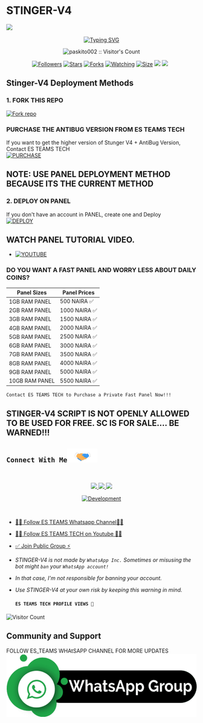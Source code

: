 # STINGER-V4
   <a><img src='https://i.ibb.co/BnYRXcw/STINGER-V4.jpg'/></a>
<p align="center">
<p align="center">
  <a href="https://git.io/typing-svg"><img src="https://readme-typing-svg.demolab.com?font=EB+Garamond&weight=800&size=28&duration=4000&pause=1000&random=false&width=435&lines=+•★⃝ STINGER-V4★⃝•;MULTI-BUG+DEVICE+WHATSAPP+BOT;DEVELOPED+BY+PASCHAL+JE;RELEASED+DATE+24%2F10%2F2024." alt="Typing SVG" /></a>
 </p>
<p align="center">
<p align="center"><img src="https://profile-counter.glitch.me/{paskito002}/count.svg" alt="paskito002 :: Visitor's Count" /></p>
<p align="center">
<a href="https://github.com/paskito002/followers"><img title="Followers" src="https://img.shields.io/github/followers/paskito002?color=red&style=flat-square"></a>
<a href="https://github.com/paskito002/STINGER-V4/stargazers/"><img title="Stars" src="https://img.shields.io/github/stars/paskito002/STINGER-V4?color=blue&style=flat-square"></a>
<a href="https://github.com/paskito002/STINGER-V4/network/members"><img title="Forks" src="https://img.shields.io/github/forks/paskito002/STINGER-V4?color=red&style=flat-square"></a>
<a href="https://github.com/paskito002/STINGER-V4/watchers"><img title="Watching" src="https://img.shields.io/github/watchers/paskito002/STINGER-V4?label=Watchers&color=blue&style=flat-square"></a>
<a href="https://github.com/paskito002/STINGER-V3/"><img title="Size" src="https://img.shields.io/github/repo-size/paskito002/STINGER-V4?style=flat-square&color=green"></a>
<a href="https://hits.seeyoufarm.com"><img src="https://hits.seeyoufarm.com/api/count/incr/badge.svg?url=https%3A%2F%2Fgithub.com%2Fpaskito002%2FSTINGER-V3&count_bg=%2379C83D&title_bg=%23555555&icon=probot.svg&icon_color=%2300FF6D&title=hits&edge_flat=false"/></a>
<a href="https://github.com/paskito002/STINGER-V4/graphs/commit-activity"><img height="20" src="https://img.shields.io/badge/Maintained%3F-yes-green.svg"></a>&nbsp;&nbsp;
</p>
<p align='center'>
    </p>
<p align="center">

 ## Stinger-V4 Deployment Methods

### 1. FORK THIS REPO

<a href='https://github.com/paskito002/STINGER-V4/fork' target="_blank"><img alt='Fork repo' src='https://img.shields.io/badge/Fork This Repo-black?style=for-the-badge&logo=git&logoColor=white'/></a>

###  PURCHASE THE ANTIBUG VERSION FROM ES TEAMS TECH

If you want to get the higher version of Stunger V4 + AntiBug Version, Contact ES TEAMS TECH
    <br>
    <a href='https://t.me/examsolutionteam' target="_blank"><img alt='PURCHASE' src='https://img.shields.io/badge/-DEPLOY-blue?style=for-the-badge&logo=telegram&logoColor=white'/></a>


## **NOTE: USE PANEL DEPLOYMENT METHOD BECAUSE ITS THE CURRENT METHOD**

### 2. DEPLOY ON PANEL

 If you don't have an account in PANEL, create one and Deploy
    <br>
    <a href='https://bot-hosting.net/?aff=1280448772995940427' target="_blank"><img alt='DEPLOY' src='https://img.shields.io/badge/-DEPLOY-black?style=for-the-badge&logo=discord&logoColor=white'/></a>

## WATCH PANEL TUTORIAL VIDEO.
* [![YOUTUBE](https://img.shields.io/badge/VIDEO_UNAVAILABLE-red?style=for-the-badge&logo=youtube&logoColor=white)](LOADING....)


### DO YOU WANT A FAST PANEL AND WORRY LESS ABOUT DAILY COINS?

| Panel Sizes                       | Panel Prices                                         
| ---------------------------------| ------------------------------
| 1GB RAM PANEL                    | 500  NAIRA    ✅   
| 2GB RAM PANEL                    | 1000 NAIRA   ✅                
| 3GB RAM PANEL                    | 1500 NAIRA   ✅   
| 4GB RAM PANEL                    | 2000 NAIRA   ✅             
| 5GB RAM PANEL                    | 2500 NAIRA   ✅            
| 6GB RAM PANEL                    | 3000 NAIRA   ✅         
| 7GB RAM PANEL                    | 3500 NAIRA   ✅        
| 8GB RAM PANEL                    | 4000 NAIRA   ✅     
| 9GB RAM PANEL                    | 5000 NAIRA   ✅     
| 10GB RAM PANEL                   | 5500 NAIRA   ✅

`Contact ES TEAMS TECH to Purchase a Private Fast Panel Now!!!`

## STINGER-V4 SCRIPT IS NOT OPENLY ALLOWED TO BE USED FOR FREE. SC IS FOR SALE.... BE WARNED!!! 

## ```Connect With Me```<img src="https://github.com/0xAbdulKhalid/0xAbdulKhalid/raw/main/assets/mdImages/handshake.gif" width ="80"></h1> 
 <br> 
<p align="center">
<a href="https://wa.me/2349037524605"><img src="https://img.shields.io/badge/Contact ES TEAMS-25D366?style=for-the-badge&logo=whatsapp&logoColor=white" />
<a href="https://www.whatsapp.com/channel/0029Vaj1vKSK5cDDT4tVvY1y"><img src="https://img.shields.io/badge/Join Official Channel-25D366?style=for-the-badge&logo=whatsapp&logoColor=white" />
<a href="https://t.me/examsolutionteam"><img src="https://img.shields.io/badge/Telegram-0088cc?style=for-the-badge&logo=telegram&logoColor=white" /><br>
<p align="center">
<img alt="Development" width="250" src="https://media2.giphy.com/media/W9tBvzTXkQopi/giphy.gif?cid=6c09b952xu6syi1fyqfyc04wcfk0qvqe8fd7sop136zxfjyn&ep=v1_internal_gif_by_id&rid=giphy.gif&ct=g" /> </p>

<br>

* [🧑‍💻 Follow ES TEAMS Whatsapp Channel🧑‍💻](https://www.whatsapp.com/channel/0029Vaj1vKSK5cDDT4tVvY1y)

* [🧑‍💻 Follow ES TEAMS TECH on Youtube 🧑‍💻](https://youtube.com/@esteams)

* [✅ Join Public Group ⚡](https://www.whatsapp.com/channel/0029Vaj1vKSK5cDDT4tVvY1y)


- *STINGER-V4 is not made by `WhatsApp Inc.` Sometimes or misusing the bot might `ban` your `WhatsApp account!`*
- *In that case, I'm not responsible for banning your account.*
- *Use STINGER-V4 at your own risk by keeping this warning in mind.*
  
  #### ```ES TEAMS TECH PROFILE VIEWS 🧚```
![Visitor Count](https://profile-counter.glitch.me/paskito002/count.svg)


## Community and Support

FOLLOW ES_TEAMS WHAtSAPP CHANNEL FOR MORE UPDATES
[![JOIN WHATSAPP CHANNEL](https://raw.githubusercontent.com/Neeraj-x0/Neeraj-x0/main/photos/suddidina-join-whatsapp.png)](https://www.whatsapp.com/channel/0029Vaj1vKSK5cDDT4tVvY1y)

